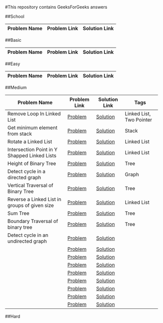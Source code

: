 #This repository contains GeeksForGeeks answers

##School

| Problem Name | Problem Link | Solution Link |
| ------------ | ------------ | ------------- |

##Basic

| Problem Name | Problem Link | Solution Link |
| ------------ | ------------ | ------------- |

##Easy

| Problem Name | Problem Link | Solution Link |
| ------------ | ------------ | ------------- |

##Medium

| Problem Name                                  | Problem Link                                                                                                                                                                                                                       | Solution Link                                                                                                                       | Tags                     |
| --------------------------------------------- | ---------------------------------------------------------------------------------------------------------------------------------------------------------------------------------------------------------------------------------- | ----------------------------------------------------------------------------------------------------------------------------------- | ------------------------ |
| Remove Loop In Linked List                    | [Problem](https://practice.geeksforgeeks.org/problems/remove-loop-in-linked-list/1/?problemStatus=solved&difficulty[]=1&page=1&sortBy=submissions&query=problemStatussolveddifficulty[]1page1sortBysubmissions)                    | [Solution](https://github.com/ProgramExecuter/GeeksForGeeks/blob/main/Medium/Remove_Loop_In_Linked_List.cpp)                        | Linked List, Two Pointer |
| Get minimum element from stack                | [Problem](https://practice.geeksforgeeks.org/problems/get-minimum-element-from-stack/1/?problemStatus=solved&difficulty[]=1&page=1&sortBy=submissions&query=problemStatussolveddifficulty[]1page1sortBysubmissions)                | [Solution](https://github.com/ProgramExecuter/GeeksForGeeks/blob/main/Medium/Get_Minimum_Element_From_Stack.cpp)                    | Stack                    |
| Rotate a Linked List                          | [Problem](https://practice.geeksforgeeks.org/problems/rotate-a-linked-list/1/?problemStatus=solved&difficulty[]=1&page=1&sortBy=submissions&query=problemStatussolveddifficulty[]1page1sortBysubmissions)                          | [Solution](https://github.com/ProgramExecuter/GeeksForGeeks/blob/main/Medium/Rotate_A_Linked_List.cpp)                              | Linked List              |
| Intersection Point in Y Shapped Linked Lists  | [Problem](https://practice.geeksforgeeks.org/problems/intersection-point-in-y-shapped-linked-lists/1/?problemStatus=solved&difficulty[]=1&page=1&sortBy=submissions&query=problemStatussolveddifficulty[]1page1sortBysubmissions)  | [Solution](https://github.com/ProgramExecuter/GeeksForGeeks/blob/main/Medium/Intersection_Point_in_Y_Shapped_Linked_Lists.cpp)      | Linked List              |
| Height of Binary Tree                         | [Problem](https://practice.geeksforgeeks.org/problems/height-of-binary-tree/1/?problemStatus=solved&difficulty[]=1&page=1&sortBy=submissions&query=problemStatussolveddifficulty[]1page1sortBysubmissions)                         | [Solution](https://github.com/ProgramExecuter/GeeksForGeeks/blob/main/Medium/Height_of_Binary_Tree.cpp)                             | Tree                     |
| Detect cycle in a directed graph              | [Problem](https://practice.geeksforgeeks.org/problems/detect-cycle-in-a-directed-graph/1/?problemStatus=solved&difficulty[]=1&page=1&sortBy=submissions&query=problemStatussolveddifficulty[]1page1sortBysubmissions)              | [Solution](https://github.com/ProgramExecuter/GeeksForGeeks/blob/main/Medium/Detect_cycle_in_a_directed_graph.cpp)                  | Graph                    |
| Vertical Traversal of Binary Tree             | [Problem](https://practice.geeksforgeeks.org/problems/print-a-binary-tree-in-vertical-order/1/?problemStatus=solved&difficulty[]=1&page=1&sortBy=submissions&query=problemStatussolveddifficulty[]1page1sortBysubmissions)         | [Solution](https://github.com/ProgramExecuter/GeeksForGeeks/blob/main/Medium/Vertical_Traversal_of_Binary_Tree.cpp)                 | Tree                     |
| Reverse a Linked List in groups of given size | [Problem](https://practice.geeksforgeeks.org/problems/reverse-a-linked-list-in-groups-of-given-size/1/?problemStatus=solved&difficulty[]=1&page=1&sortBy=submissions&query=problemStatussolveddifficulty[]1page1sortBysubmissions) | [Solution](https://github.com/ProgramExecuter/GeeksForGeeks/blob/main/Medium/Reverse%20a%20Linked_List_in_groups_of_given_size.cpp) | Linked List              |
| Sum Tree                                      | [Problem](https://practice.geeksforgeeks.org/problems/sum-tree/1/?problemStatus=solved&difficulty[]=1&page=1&sortBy=submissions&query=problemStatussolveddifficulty[]1page1sortBysubmissions)                                      | [Solution](https://github.com/ProgramExecuter/GeeksForGeeks/blob/main/Medium/Sum_Tree.cpp)                                          | Tree                     |
| Boundary Traversal of binary tree             | [Problem](https://practice.geeksforgeeks.org/problems/boundary-traversal-of-binary-tree/1/?problemStatus=solved&difficulty[]=1&page=1&sortBy=submissions&query=problemStatussolveddifficulty[]1page1sortBysubmissions)             | [Solution](https://github.com/ProgramExecuter/GeeksForGeeks/blob/main/Medium/Boundary_Traversal_of_binary_tree.cpp)                 | Tree                     |
| Detect cycle in an undirected graph           | [Problem]()                                                                                                                                                                                                                        | [Solution]()                                                                                                                        |
|                                               | [Problem]()                                                                                                                                                                                                                        | [Solution]()                                                                                                                        |
|                                               | [Problem]()                                                                                                                                                                                                                        | [Solution]()                                                                                                                        |
|                                               | [Problem]()                                                                                                                                                                                                                        | [Solution]()                                                                                                                        |
|                                               | [Problem]()                                                                                                                                                                                                                        | [Solution]()                                                                                                                        |
|                                               | [Problem]()                                                                                                                                                                                                                        | [Solution]()                                                                                                                        |
|                                               | [Problem]()                                                                                                                                                                                                                        | [Solution]()                                                                                                                        |
|                                               | [Problem]()                                                                                                                                                                                                                        | [Solution]()                                                                                                                        |
|                                               | [Problem]()                                                                                                                                                                                                                        | [Solution]()                                                                                                                        |

##Hard
